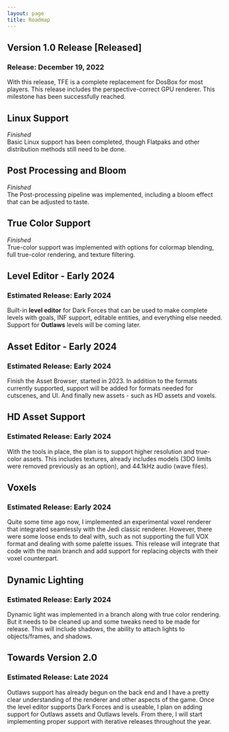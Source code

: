 ```yaml
---
layout: page
title: Roadmap
---
```


## Version 1.0 Release [Released]
### Release: December 19, 2022
With this release, TFE is a complete replacement for DosBox for most players. This release includes the perspective-correct GPU renderer. This milestone has been successfully reached.

## Linux Support
*Finished*<br>
Basic Linux support has been completed, though Flatpaks and other distribution methods still need to be done.

## Post Processing and Bloom
*Finished*<br>
The Post-processing pipeline was implemented, including a bloom effect that can be adjusted to taste.

## True Color Support
*Finished*<br>
True-color support was implemented with options for colormap blending, full true-color rendering, and texture filtering.

## Level Editor - Early 2024
### Estimated Release: Early 2024
Built-in **level editor** for Dark Forces that can be used to make complete levels with goals, INF support, editable entities, and everything else needed. Support for **Outlaws** levels will be coming later.

## Asset Editor - Early 2024
### Estimated Release: Early 2024
Finish the Asset Browser, started in 2023. In addition to the formats currently supported, support will be added for formats needed for cutscenes, and UI. And finally new assets - such as HD assets and voxels.

## HD Asset Support
### Estimated Release: Early 2024
With the tools in place, the plan is to support higher resolution and true-color assets. This includes textures, already includes models (3DO limits were removed previously as an option), and 44.1kHz audio (wave files).

## Voxels
### Estimated Release: Early 2024
Quite some time ago now, I implemented an experimental voxel renderer that integrated seamlessly with the Jedi classic renderer. However, there were some loose ends to deal with, such as not supporting the full VOX format and dealing with some palette issues. This release will integrate that code with the main branch and add support for replacing objects with their voxel counterpart.

## Dynamic Lighting
### Estimated Release: Early 2024
Dynamic light was implemented in a branch along with true color rendering. But it needs to be cleaned up and some tweaks need to be made for release. This will include shadows, the ability to attach lights to objects/frames, and shadows.

## Towards Version 2.0
### Estimated Release: Late 2024
Outlaws support has already begun on the back end and I have a pretty clear understanding of the renderer and other aspects of the game. Once the level editor supports Dark Forces and is useable, I plan on adding support for Outlaws assets and Outlaws levels. From there, I will start implementing proper support with iterative releases throughout the year.
